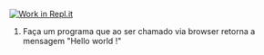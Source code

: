 [![Work in Repl.it](https://classroom.github.com/assets/work-in-replit-14baed9a392b3a25080506f3b7b6d57f295ec2978f6f33ec97e36a161684cbe9.svg)](https://classroom.github.com/online_ide?assignment_repo_id=4215560&assignment_repo_type=AssignmentRepo)
1) Faça um programa que ao ser chamado via browser retorna a mensagem "Hello world !"